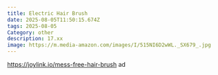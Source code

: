 ```yaml
---
title: Electric Hair Brush
date: 2025-08-05T11:50:15.674Z
tags: 2025-08-05
Category: other
description: 17.xx
image: https://m.media-amazon.com/images/I/515NI6D2wWL._SX679_.jpg
---
```

https://joylink.io/mess-free-hair-brush  ad